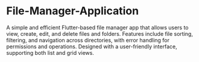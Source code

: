 # File-Manager-Application
A simple and efficient Flutter-based file manager app that allows users to view, create, edit, and delete files and folders. Features include file sorting, filtering, and navigation across directories, with error handling for permissions and operations. Designed with a user-friendly interface, supporting both list and grid views.
